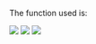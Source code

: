 The function used is:


<img src="https://render.githubusercontent.com/render/math?math=V_x= 0.01 sin(\pi x)  cos(\pi y) + 0.1">

<img src="https://render.githubusercontent.com/render/math?math=V_y=-0.01  cos(\pi  x) sin(\pi  y) + 0.1">

<img src="https://render.githubusercontent.com/render/math?math=V_z=0.1">

